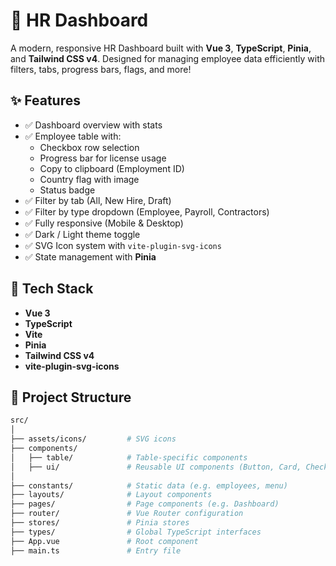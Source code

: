 # 💼 HR Dashboard

A modern, responsive HR Dashboard built with **Vue 3**, **TypeScript**, **Pinia**, and **Tailwind CSS v4**. Designed for managing employee data efficiently with filters, tabs, progress bars, flags, and more!

## ✨ Features

- ✅ Dashboard overview with stats
- ✅ Employee table with:
  - Checkbox row selection
  - Progress bar for license usage
  - Copy to clipboard (Employment ID)
  - Country flag with image
  - Status badge
- ✅ Filter by tab (All, New Hire, Draft)
- ✅ Filter by type dropdown (Employee, Payroll, Contractors)
- ✅ Fully responsive (Mobile & Desktop)
- ✅ Dark / Light theme toggle
- ✅ SVG Icon system with `vite-plugin-svg-icons`
- ✅ State management with **Pinia**

## 🔧 Tech Stack

- **Vue 3**
- **TypeScript**
- **Vite**
- **Pinia**
- **Tailwind CSS v4**
- **vite-plugin-svg-icons**

## 📁 Project Structure

```bash
src/
│
├── assets/icons/         # SVG icons
├── components/
│   ├── table/            # Table-specific components
│   ├── ui/               # Reusable UI components (Button, Card, Checkbox, etc.)
│
├── constants/            # Static data (e.g. employees, menu)
├── layouts/              # Layout components
├── pages/                # Page components (e.g. Dashboard)
├── router/               # Vue Router configuration
├── stores/               # Pinia stores
├── types/                # Global TypeScript interfaces
├── App.vue               # Root component
├── main.ts               # Entry file

